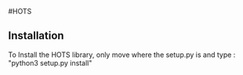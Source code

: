 #HOTS

## Installation
To Install the HOTS library, only move where the setup.py is and type : "python3 setup.py install"
